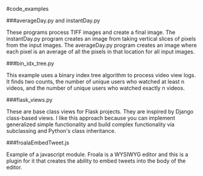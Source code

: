 #code_examples

###averageDay.py and instantDay.py

These programs process TIFF images and create a final image. The instantDay.py program creates an image from taking vertical slices of pixels from the input images. The averageDay.py program creates an image where each pixel is an average of all the pixels in that location for all input images.

###bin_idx_tree.py

This example uses a binary index tree algorithm to process video view logs. It finds two counts, the number of unique users who watched at least n videos, and the number of unique users who watched exactly n videos.

###flask_views.py

These are base class views for Flask projects. They are inspired by Django class-based views. I like this approach because you can implement generalized simple functionality and build complex functionality via subclassing and Python's class inheritance.

###froalaEmbedTweet.js

Example of a javascript module. Froala is a WYSIWYG editor and this is a plugin for it that creates the ability to embed tweets into the body of the editor.

